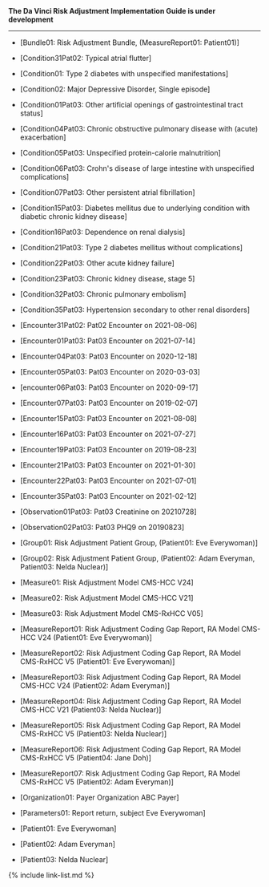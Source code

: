 
<div markdown="1" class="bg-info">
<b>The Da Vinci Risk Adjustment Implementation Guide is under development</b>
</div>

<!-- ================================================ -->
<!--  use this line to include an autogenerated list of all examples from the remove it if you would like to hand generate it -->

<!--{% include example-list-generator.md %}-->

<!-- ================================================ -->
---  

- [Bundle01: Risk Adjustment Bundle, (MeasureReport01: Patient01)]  

- [Condition31Pat02: Typical atrial flutter]

- [Condition01: Type 2 diabetes with unspecified manifestations]
- [Condition02: Major Depressive Disorder, Single episode]
- [Condition01Pat03: Other artificial openings of gastrointestinal tract status]  
- [Condition04Pat03: Chronic obstructive pulmonary disease with (acute) exacerbation]
- [Condition05Pat03: Unspecified protein-calorie malnutrition]
- [Condition06Pat03: Crohn's disease of large intestine with unspecified complications]
- [Condition07Pat03: Other persistent atrial fibrillation]
- [Condition15Pat03: Diabetes mellitus due to underlying condition with diabetic chronic kidney disease]
- [Condition16Pat03: Dependence on renal dialysis]
- [Condition21Pat03: Type 2 diabetes mellitus without complications]
- [Condition22Pat03: Other acute kidney failure]
- [Condition23Pat03: Chronic kidney disease, stage 5]
- [Condition32Pat03: Chronic pulmonary embolism]
- [Condition35Pat03: Hypertension secondary to other renal disorders]

- [Encounter31Pat02: Pat02 Encounter on 2021-08-06]

- [Encounter01Pat03: Pat03 Encounter on 2021-07-14]
- [Encounter04Pat03: Pat03 Encounter on 2020-12-18]
- [Encounter05Pat03: Pat03 Encounter on 2020-03-03]
- [encounter06Pat03: Pat03 Encounter on 2020-09-17]
- [Encounter07Pat03: Pat03 Encounter on 2019-02-07]
- [Encounter15Pat03: Pat03 Encounter on 2021-08-08]
- [Encounter16Pat03: Pat03 Encounter on 2021-07-27]
- [Encounter19Pat03: Pat03 Encounter on 2019-08-23]
- [Encounter21Pat03: Pat03 Encounter on 2021-01-30]
- [Encounter22Pat03: Pat03 Encounter on 2021-07-01]
- [Encounter35Pat03: Pat03 Encounter on 2021-02-12]



- [Observation01Pat03: Pat03 Creatinine on 20210728]
- [Observation02Pat03: Pat03 PHQ9 on 20190823]

- [Group01: Risk Adjustment Patient Group, (Patient01: Eve Everywoman)]
- [Group02: Risk Adjustment Patient Group, (Patient02: Adam Everyman, Patient03: Nelda Nuclear)]  

- [Measure01: Risk Adjustment Model CMS-HCC V24]
- [Measure02: Risk Adjustment Model CMS-HCC V21]
- [Measure03: Risk Adjustment Model CMS-RxHCC V05]  

- [MeasureReport01: Risk Adjustment Coding Gap Report, RA Model CMS-HCC V24 (Patient01: Eve Everywoman)]
- [MeasureReport02: Risk Adjustment Coding Gap Report, RA Model CMS-RxHCC V5 (Patient01: Eve Everywoman)]
- [MeasureReport03: Risk Adjustment Coding Gap Report, RA Model CMS-HCC V24 (Patient02: Adam Everyman)]
- [MeasureReport04: Risk Adjustment Coding Gap Report, RA Model CMS-HCC V21 (Patient03: Nelda Nuclear)]
- [MeasureReport05: Risk Adjustment Coding Gap Report, RA Model CMS-RxHCC V5 (Patient03: Nelda Nuclear)]
- [MeasureReport06: Risk Adjustment Coding Gap Report, RA Model CMS-RxHCC V5 (Patient04: Jane Doh)]
- [MeasureReport07: Risk Adjustment Coding Gap Report, RA Model CMS-RxHCC V5 (Patient02: Adam Everyman)]

- [Organization01: Payer Organization ABC Payer]  

- [Parameters01: Report return, subject Eve Everywoman]  

- [Patient01: Eve Everywoman]
- [Patient02: Adam Everyman]
- [Patient03: Nelda Nuclear]  

{% include link-list.md %}
